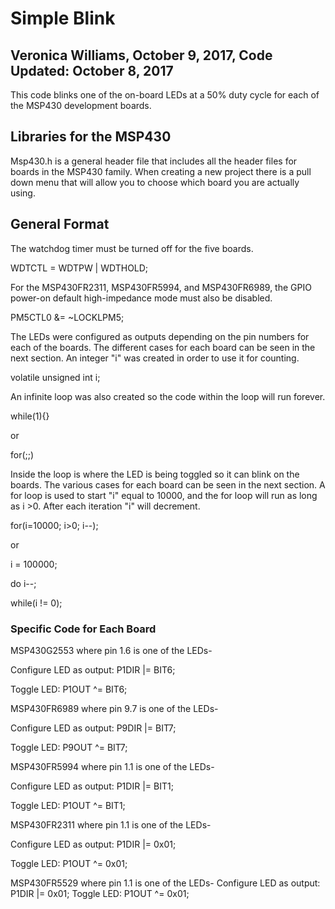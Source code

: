 # Simple Blink 
## Veronica Williams, October 9, 2017, Code Updated: October 8, 2017
This code blinks one of the on-board LEDs at a 50% duty cycle for each of the MSP430 development boards. 

## Libraries for the MSP430
Msp430.h is a general header file that includes all the header files for boards in the MSP430 family. When creating a new project there is a pull down menu that will allow you to choose which board you are actually using. 

## General Format
The watchdog timer must be turned off for the five boards. 

WDTCTL = WDTPW | WDTHOLD;

For the MSP430FR2311, MSP430FR5994, and MSP430FR6989, the GPIO power-on default high-impedance mode must also be disabled.

PM5CTL0 &= ~LOCKLPM5;

The LEDs were configured as outputs depending on the pin numbers for each of the boards. The different cases for each board can be seen in the next section.  An integer "i" was created in order to use it for counting.

volatile unsigned int i;

An infinite loop was also created so the code within the loop will run forever. 

while(1){}

or

for(;;)
  
Inside the loop is where the LED is being toggled so it can blink on the boards. The various cases for each board can be seen in the next section. A for loop is used to start "i" equal to 10000, and the for loop will run as long as i >0. After each iteration "i" will decrement. 

for(i=10000; i>0; i--);

or

i = 100000;      

do i--;

while(i != 0);

### Specific Code for Each Board
MSP430G2553 where pin 1.6 is one of the LEDs-

Configure LED as output: P1DIR |= BIT6;

Toggle LED: P1OUT ^= BIT6;

MSP430FR6989 where pin 9.7 is one of the LEDs-

Configure LED as output: P9DIR |= BIT7; 

Toggle LED: P9OUT ^= BIT7; 

MSP430FR5994 where pin 1.1 is one of the LEDs-

Configure LED as output:  P1DIR |= BIT1; 

Toggle LED: P1OUT ^= BIT1; 

MSP430FR2311 where pin 1.1 is one of the LEDs-

Configure LED as output:  P1DIR |= 0x01; 

Toggle LED: P1OUT ^= 0x01; 

MSP430FR5529 where pin 1.1 is one of the LEDs-
Configure LED as output:  P1DIR |= 0x01; 
Toggle LED: P1OUT ^= 0x01; 




